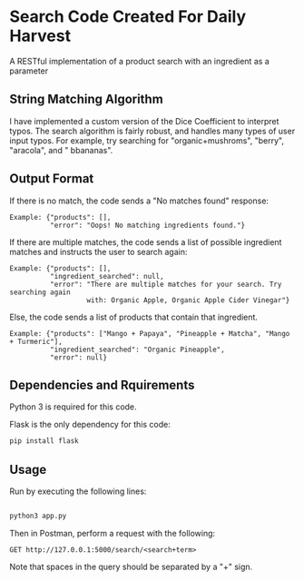 # Search Code Created For Daily Harvest

A RESTful implementation of a product search with an ingredient as a parameter

## String Matching Algorithm

I have implemented a custom version of the Dice Coefficient to interpret typos. The search algorithm is fairly robust, and handles many types of user input typos. For example, try searching for "organic+mushroms", "berry", "aracola", and " bbananas".

## Output Format

If there is no match, the code sends a "No matches found" response:
```
Example: {"products": [],
          "error": "Oops! No matching ingredients found."}
```
If there are multiple matches, the code sends a list of possible ingredient matches and instructs the user to search again:
```
Example: {"products": [],
          "ingredient_searched": null,
          "error": "There are multiple matches for your search. Try searching again
                   with: Organic Apple, Organic Apple Cider Vinegar"}
```
Else, the code sends a list of products that contain that ingredient.
```
Example: {"products": ["Mango + Papaya", "Pineapple + Matcha", "Mango + Turmeric"],
          "ingredient_searched": "Organic Pineapple",
          "error": null}
```
## Dependencies and Rquirements

Python 3 is required for this code.

Flask is the only dependency for this code:

```bash
pip install flask
```

## Usage

Run by executing the following lines:

```bash

python3 app.py

```
Then in Postman, perform a request with the following:

```
GET http://127.0.0.1:5000/search/<search+term>
```
Note that spaces in the query should be separated by a "+" sign.



